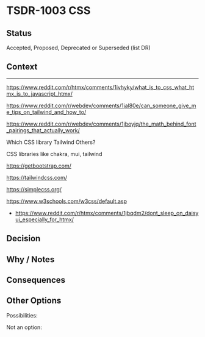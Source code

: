 # TSDR-1003 CSS

## Status

Accepted, Proposed, Deprecated or Superseded (list DR)

## Context


------

https://www.reddit.com/r/htmx/comments/1ivhyky/what_is_to_css_what_htmx_is_to_javascript_htmx/

https://www.reddit.com/r/webdev/comments/1jal80e/can_someone_give_me_tips_on_tailwind_and_how_to/

https://www.reddit.com/r/webdev/comments/1jboyjq/the_math_behind_font_pairings_that_actually_work/

Which CSS library
    Tailwind
    Others?

CSS libraries like chakra, mui, tailwind

https://getbootstrap.com/

https://tailwindcss.com/

https://simplecss.org/

https://www.w3schools.com/w3css/default.asp

- https://www.reddit.com/r/htmx/comments/1jbqdm2/dont_sleep_on_daisyui_especially_for_htmx/

## Decision



## Why / Notes



## Consequences



## Other Options

Possibilities:

Not an option:


